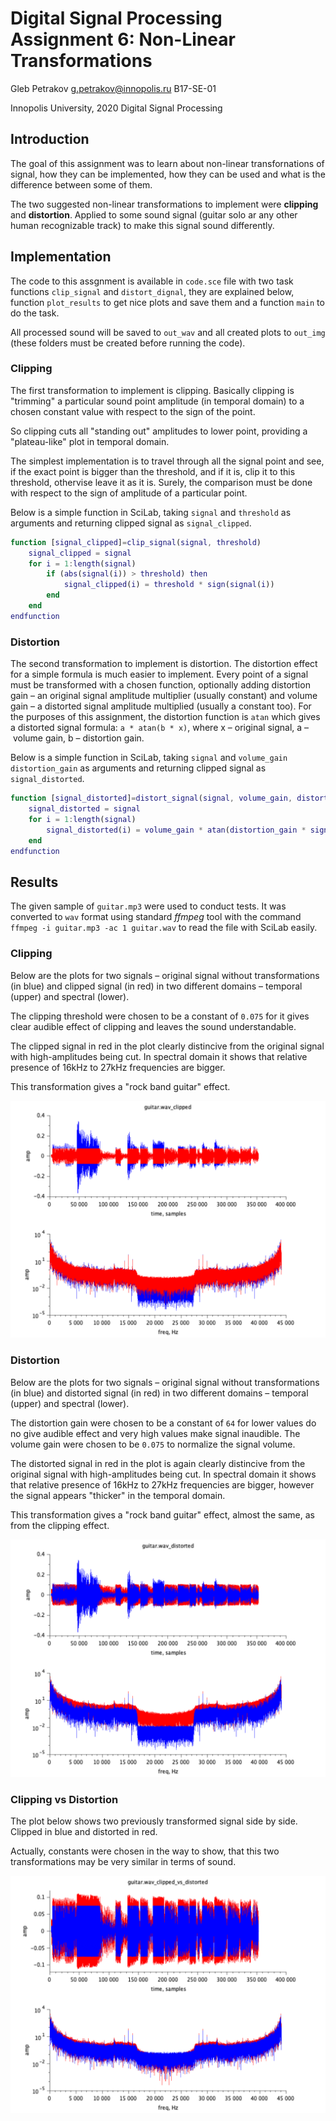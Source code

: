 # Digital Signal Processing Assignment 6: Non-Linear Transformations

Gleb Petrakov
g.petrakov@innopolis.ru
B17-SE-01

Innopolis University, 2020
Digital Signal Processing

## Introduction

The goal of this assignment was to learn about non-linear transfornations of signal, how they can be implemented, how they can be used and what is the difference between some of them.

The two suggested non-linear transformations to implement were **clipping** and **distortion**. Applied to some sound signal (guitar solo ar any other human recognizable track) to make this signal sound differently.

## Implementation

The code to this assgnment is available in `code.sce` file with two task functions `clip_signal` and `distort_dignal`, they are explained below, function `plot_results` to get nice plots and save them and a function `main` to do the task.

All processed sound will be saved to `out_wav` and all created plots to `out_img` (these folders must be created before running the code).

### Clipping

The first transformation to implement is clipping. Basically clipping is "trimming" a particular sound point amplitude (in temporal domain) to a chosen constant value with respect to the sign of the point.

So clipping cuts all "standing out" amplitudes to lower point, providing a "plateau-like" plot in temporal domain.

The simplest implementation is to travel through all the signal point and see, if the exact point is bigger than the threshold, and if it is, clip it to this threshold, othervise leave it as it is. Surely, the comparison must be done with respect to the sign of amplitude of a particular point.

Below is a simple function in SciLab, taking `signal` and `threshold` as arguments and returning clipped signal as `signal_clipped`.

```matlab
function [signal_clipped]=clip_signal(signal, threshold)
    signal_clipped = signal
    for i = 1:length(signal)
        if (abs(signal(i)) > threshold) then
            signal_clipped(i) = threshold * sign(signal(i))
        end
    end
endfunction
```



### Distortion

The second transformation to implement is distortion. The distortion effect for a simple formula is much easier to implement. Every point of a signal must be transformed with a chosen function, optionally adding distortion gain – an original signal amplitude multiplier (usually constant) and volume gain – a distorted signal amplitude multiplied (usually a constant too). For the purposes of this assignment, the distortion function is `atan` which gives a distorted signal formula: `a * atan(b * x)`, where x – original signal, a – volume gain, b – distortion gain.

Below is a simple function in SciLab, taking `signal` and `volume_gain` `distortion_gain` as arguments and returning clipped signal as `signal_distorted`.

```matlab
function [signal_distorted]=distort_signal(signal, volume_gain, distortion_gain)
    signal_distorted = signal
    for i = 1:length(signal)
        signal_distorted(i) = volume_gain * atan(distortion_gain * signal(i))
    end
endfunction
```

## Results

The given sample of `guitar.mp3` were used to conduct tests. It was converted to `wav` format using standard *ffmpeg* tool with the command `ffmpeg -i guitar.mp3 -ac 1 guitar.wav` to read the file with SciLab easily.

### Clipping



Below are the plots for two signals – original signal without transformations (in blue) and clipped signal (in red) in two different domains – temporal (upper) and spectral (lower).

The clipping threshold were chosen to be a constant of `0.075` for it gives clear audible effect of clipping and leaves the sound understandable.

The clipped signal in red in the plot clearly distincive from the original signal with high-amplitudes being cut. In spectral domain it shows that relative presence of 16kHz to 27kHz frequencies are bigger.

This transformation gives a "rock band guitar" effect.

![guitar.wav_clipped](out_img/guitar.wav_clipped.png)

### Distortion

Below are the plots for two signals – original signal without transformations (in blue) and distorted signal (in red) in two different domains – temporal (upper) and spectral (lower).

The distortion gain were chosen to be a constant of `64` for lower values do no give audible effect and very high values make signal inaudible. The volume gain were chosen to be `0.075` to normalize the signal volume.

The distorted signal in red in the plot is again clearly distincive from the original signal with high-amplitudes being cut. In spectral domain it shows that relative presence of 16kHz to 27kHz frequencies are bigger, however the signal appears "thicker" in the temporal domain.

This transformation gives a "rock band guitar" effect, almost the same, as from the clipping effect.

![guitar.wav_distorted](out_img/guitar.wav_distorted.png)

### Clipping vs Distortion

The plot below shows two previously transformed signal side by side. Clipped in blue and distorted in red.

Actually, constants were chosen in the way to show, that this two transformations may be very similar in terms of sound.

![guitar.wav_clipped_vs_distorted](out_img/guitar.wav_clipped_vs_distorted.png)